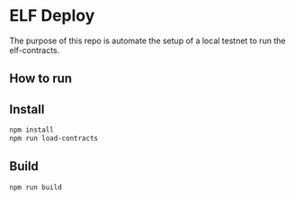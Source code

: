 # ELF Deploy

The purpose of this repo is automate the setup of a local testnet to run the elf-contracts.

## How to run

## Install

```bash
npm install
npm run load-contracts
```

## Build

```bash
npm run build
```